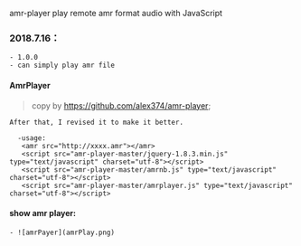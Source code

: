 amr-player
play remote amr format audio with JavaScript  

### 2018.7.16：
	- 1.0.0
	- can simply play amr file
	
#### AmrPlayer
	
   > copy by https://github.com/alex374/amr-player;
	
	After that, I revised it to make it better.
	
   > <body>
   	  -usage:
	   <amr src="http://xxxx.amr"></amr>
	   <script src="amr-player-master/jquery-1.8.3.min.js" type="text/javascript" charset="utf-8"></script>
	   <script src="amr-player-master/amrnb.js" type="text/javascript" charset="utf-8"></script>
	   <script src="amr-player-master/amrplayer.js" type="text/javascript" charset="utf-8"></script>
   </body>
   
#### show amr player: 
	- ![amrPayer](amrPlay.png)
   
   
